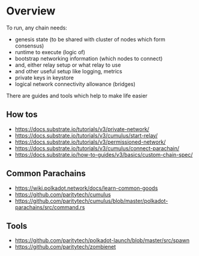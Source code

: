 # Overview

To run, any chain needs:

- genesis state (to be shared with cluster of nodes which form consensus)
- runtime to execute (logic of)
- bootstrap networking information (which nodes to connect)
- and, either relay setup or what relay to use
- and other useful setup like logging, metrics
- private keys in keystore 
- logical network connectivity allowance (bridges)

There are guides and tools which help to make life easier

## How tos

- https://docs.substrate.io/tutorials/v3/private-network/
- https://docs.substrate.io/tutorials/v3/cumulus/start-relay/
- https://docs.substrate.io/tutorials/v3/permissioned-network/
- https://docs.substrate.io/tutorials/v3/cumulus/connect-parachain/
- https://docs.substrate.io/how-to-guides/v3/basics/custom-chain-spec/

## Common Parachains

- https://wiki.polkadot.network/docs/learn-common-goods
- https://github.com/paritytech/cumulus
- https://github.com/paritytech/cumulus/blob/master/polkadot-parachains/src/command.rs


## Tools

- https://github.com/paritytech/polkadot-launch/blob/master/src/spawn
- https://github.com/paritytech/zombienet